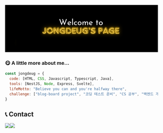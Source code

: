 <div align="center">
  <img src="https://github.com/JongDeug/Jongdeug/blob/main/banner.png" />
</div>

### 😋 A little more about me...

```javascript
const jongdeug = {
  code: [HTML, CSS, Javascript, Typescript, Java],
  tools: [NestJS, Node, Express, Svelte],
  lifeMotto: "Believe you can and you're halfway there",
  challenge: ["blog-board project", "코딩 테스트 준비", "CS 공부", "백엔드 개발자 취업"],
}
```

## 📞 Contact

<div style="display:flex; flex-direction:row;">
  <a href="mailto:jongdeug2021@gmail.com">
    <img src="https://img.shields.io/badge/Gmail-D14836?style=for-the-badge&logo=gmail&logoColor=white">
  </a>
  <a href="https://open.kakao.com/o/s6hNtzhg">
    <img src="https://img.shields.io/badge/KakaoTalk-FFCD00?style=for-the-badge&logoColor=black&logo=KakaoTalk"> 
  </a>
</div>
